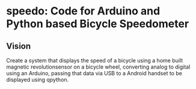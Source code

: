 # speedo: Code for Arduino and Python based Bicycle Speedometer

## Vision
Create a system that displays the speed of a bicycle using a home 
built magnetic revolutionsensor on a bicycle wheel, converting analog
to digital using an Arduino, passing that data via USB to a Android
handset to be displayed using qpython.
